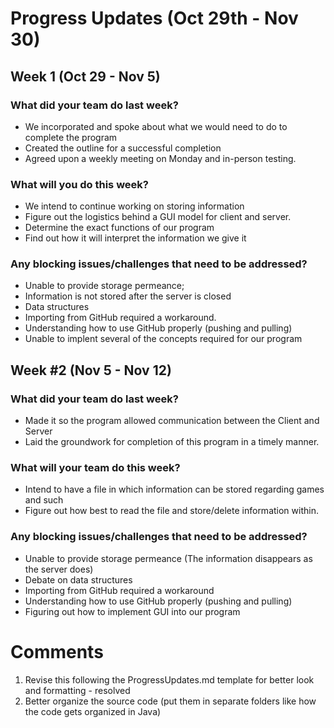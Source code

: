 # Progress Updates (Oct 29th - Nov 30)

## Week 1 (Oct 29 - Nov 5)

### What did your team do last week?
* We incorporated and spoke about what we would need to do to complete the program
* Created the outline for a successful completion 
* Agreed upon a weekly meeting on Monday and in-person testing.

### What will you do this week? 
* We intend to continue working on storing information
* Figure out the logistics  behind a GUI model for client and server.
* Determine the exact functions of our program 
* Find out how it will interpret the information we give it

### Any blocking issues/challenges that need to be addressed? 
* Unable to provide storage permeance; 
* Information is not stored after the server is closed
* Data structures
* Importing from GitHub required a workaround. 
* Understanding how to use GitHub properly (pushing and pulling)
* Unable to implent several of the concepts required for our program

## Week #2 (Nov 5 - Nov 12)

### What did your team do last week?
* Made it so the program allowed communication between the Client and Server
* Laid the groundwork for completion of this program in a timely manner. 

### What will your team do this week? 
* Intend to have a file in which information can be stored regarding games and such
* Figure out how best to read the file and store/delete information within. 

### Any blocking issues/challenges that need to be addressed? 
* Unable to provide storage permeance (The information disappears as the server does)
* Debate on data structures
* Importing from GitHub required a workaround
* Understanding how to use GitHub properly (pushing and pulling)
* Figuring out how to implement GUI into our program

# Comments
1. Revise this following the ProgressUpdates.md template for better look and formatting - resolved
2. Better organize the source code (put them in separate folders like how the code gets organized in Java)
